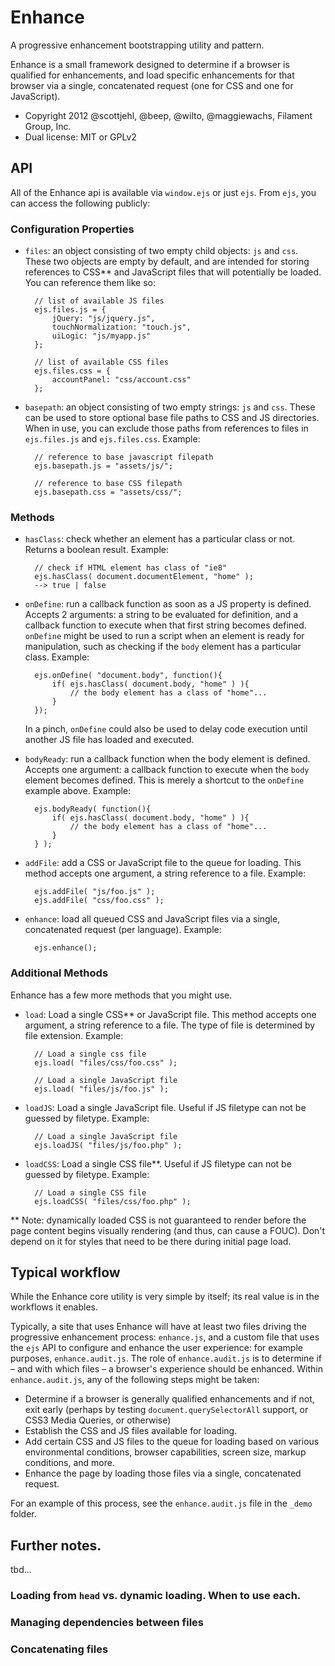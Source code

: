 # Enhance

A progressive enhancement bootstrapping utility and pattern.

Enhance is a small framework designed to determine if a browser is qualified for enhancements, and load specific enhancements for that browser via a single, concatenated request (one for CSS and one for JavaScript).


* Copyright 2012 @scottjehl, @beep, @wilto, @maggiewachs, Filament Group, Inc. 
* Dual license: MIT or GPLv2

## API

All of the Enhance api is available via `window.ejs` or just `ejs`. From `ejs`, you can access the following publicly:



### Configuration Properties

- `files`: an object consisting of two empty child objects: `js` and `css`. These two objects are empty by default, and are intended for storing references to CSS** and JavaScript files that will potentially be loaded. You can reference them like so:

		// list of available JS files
		ejs.files.js = {
			jQuery: "js/jquery.js",
			touchNormalization: "touch.js",
			uiLogic: "js/myapp.js"
		};
		
		// list of available CSS files
		ejs.files.css = {
			accountPanel: "css/account.css"
		};
		

- `basepath`: an object consisting of two empty strings: `js` and `css`. These can be used to store optional base file paths to CSS and JS directories. When in use, you can exclude those paths from references to files in `ejs.files.js` and `ejs.files.css`. Example:

		// reference to base javascript filepath
		ejs.basepath.js = "assets/js/";
		
		// reference to base CSS filepath
		ejs.basepath.css = "assets/css/";
		




### Methods

- `hasClass`: check whether an element has a particular class or not. Returns a boolean result. Example:

		// check if HTML element has class of "ie8"
		ejs.hasClass( document.documentElement, "home" );
		--> true | false

- `onDefine`: run a callback function as soon as a JS property is defined. Accepts 2 arguments: a string to be evaluated for definition, and a callback function to execute when that first string becomes defined. `onDefine` might be used to run a script when an element is ready for manipulation, such as checking if the `body` element has a particular class. Example:

		ejs.onDefine( "document.body", function(){
			if( ejs.hasClass( document.body, "home" ) ){
				// the body element has a class of "home"...
			}
		});
	In a pinch, `onDefine` could also be used to delay code execution until another JS file has loaded and executed.

- `bodyReady`: run a callback function when the body element is defined. Accepts one argument: a callback function to execute when the `body` element becomes defined. This is merely a shortcut to the `onDefine` example above. Example:

		ejs.bodyReady( function(){
			if( ejs.hasClass( document.body, "home" ) ){
				// the body element has a class of "home"...
			}
		} );

- `addFile`: add a CSS or JavaScript file to the queue for loading. This method accepts one argument, a string reference to a file. Example:

		ejs.addFile( "js/foo.js" );
		ejs.addFile( "css/foo.css" );

- `enhance`: load all queued CSS and JavaScript files via a single, concatenated request (per language). Example:

		ejs.enhance();




### Additional Methods

Enhance has a few more methods that you might use.

- `load`: Load a single CSS** or JavaScript file. This method accepts one argument, a string reference to a file. The type of file is determined by file extension. Example:

		// Load a single css file
		ejs.load( "files/css/foo.css" );
		
		// Load a single JavaScript file
		ejs.load( "files/js/foo.js" );
	

- `loadJS`: Load a single JavaScript file. Useful if JS filetype can not be guessed by filetype. Example:

		// Load a single JavaScript file
		ejs.loadJS( "files/js/foo.php" );


- `loadCSS`: Load a single CSS file**. Useful if JS filetype can not be guessed by filetype. Example:

		// Load a single CSS file
		ejs.loadCSS( "files/css/foo.php" );


** Note: dynamically loaded CSS is not guaranteed to render before the page content begins visually rendering (and thus, can cause a FOUC). Don't depend on it for styles that need to be there during initial page load.


## Typical workflow

While the Enhance core utility is very simple by itself; its real value is in the workflows it enables.

Typically, a site that uses Enhance will have at least two files driving the progressive enhancement process: `enhance.js`, and a custom file that uses the `ejs` API to configure and enhance the user experience: for example purposes, `enhance.audit.js`. The role of `enhance.audit.js` is to determine if – and with which files – a browser's experience should be enhanced. Within `enhance.audit.js`, any of the following steps might be taken:

* Determine if a browser is generally qualified enhancements and if not, exit early (perhaps by testing `document.querySelectorAll` support, or CSS3 Media Queries, or otherwise)
* Establish the CSS and JS files available for loading.
* Add certain CSS and JS files to the queue for loading based on various environmental conditions, browser capabilities, screen size, markup conditions, and more.
* Enhance the page by loading those files via a single, concatenated request.

For an example of this process, see the `enhance.audit.js` file in the `_demo` folder.

## Further notes.

tbd...

### Loading from `head` vs. dynamic loading. When to use each.

### Managing dependencies between files

### Concatenating files



